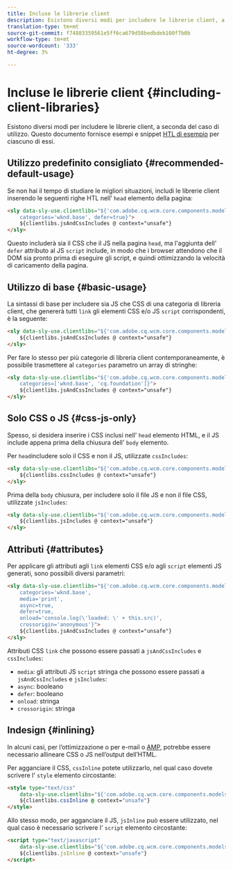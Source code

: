 ```yaml
---
title: Incluse le librerie client
description: Esistono diversi modi per includere le librerie client, a seconda del caso di utilizzo.
translation-type: tm+mt
source-git-commit: f74883359561e5ff6ca679d58bedbdeb100f7b0b
workflow-type: tm+mt
source-wordcount: '333'
ht-degree: 3%

---
```



# Incluse le librerie client {#including-client-libraries}

Esistono diversi modi per includere le librerie [](/help/developing/archetype/uifrontend.md#clientlibs) client, a seconda del caso di utilizzo. Questo documento fornisce esempi e snippet [HTL di esempio](https://docs.adobe.com/content/help/it-IT/experience-manager-htl/using/overview.html) per ciascuno di essi.

## Utilizzo predefinito consigliato {#recommended-default-usage}

Se non hai il tempo di studiare le migliori situazioni, includi le librerie client inserendo le seguenti righe HTL nell’ `head` elemento della pagina:

```html
<sly data-sly-use.clientlibs="${'com.adobe.cq.wcm.core.components.models.ClientLibraries' @
    categories='wknd.base', defer=true}">
    ${clientlibs.jsAndCssIncludes @ context="unsafe"}
</sly>
```

Questo includerà sia il CSS che il JS nella pagina `head`, ma l&#39;aggiunta dell&#39; `defer` attributo al JS `script` include, in modo che i browser attendono che il DOM sia pronto prima di eseguire gli script, e quindi ottimizzando la velocità di caricamento della pagina.

## Utilizzo di base {#basic-usage}

La sintassi di base per includere sia JS che CSS di una categoria di libreria client, che genererà tutti `link` gli elementi CSS e/o JS `script` corrispondenti, è la seguente:

```html
<sly data-sly-use.clientlibs="${'com.adobe.cq.wcm.core.components.models.ClientLibraries' @ categories='wknd.base'}">
    ${clientlibs.jsAndCssIncludes @ context="unsafe"}
</sly>
```

Per fare lo stesso per più categorie di libreria client contemporaneamente, è possibile trasmettere al `categories` parametro un array di stringhe:

```html
<sly data-sly-use.clientlibs="${'com.adobe.cq.wcm.core.components.models.ClientLibraries' @
    categories=['wknd.base', 'cq.foundation']}">
    ${clientlibs.jsAndCssIncludes @ context="unsafe"}
</sly>
```

## Solo CSS o JS {#css-js-only}

Spesso, si desidera inserire i CSS inclusi nell&#39; `head` elemento HTML, e il JS include appena prima della chiusura dell&#39; `body` elemento.

Per `head`includere solo il CSS e non il JS, utilizzate `cssIncludes`:

```html
<sly data-sly-use.clientlibs="${'com.adobe.cq.wcm.core.components.models.ClientLibraries' @ categories='wknd.base'}">
    ${clientlibs.cssIncludes @ context="unsafe"}
</sly>
```

Prima della `body` chiusura, per includere solo il file JS e non il file CSS, utilizzate `jsIncludes`:

```html
<sly data-sly-use.clientlibs="${'com.adobe.cq.wcm.core.components.models.ClientLibraries' @ categories='wknd.base'}">
    ${clientlibs.jsIncludes @ context="unsafe"}
</sly>
```

## Attributi {#attributes}

Per applicare gli attributi agli `link` elementi CSS e/o agli `script` elementi JS generati, sono possibili diversi parametri:

```html
<sly data-sly-use.clientlibs="${'com.adobe.cq.wcm.core.components.models.ClientLibraries' @
    categories='wknd.base',
    media='print',
    async=true,
    defer=true,
    onload='console.log(\'loaded: \' + this.src)',
    crossorigin='anonymous'}">
    ${clientlibs.jsAndCssIncludes @ context="unsafe"}
</sly>
```

Attributi CSS `link` che possono essere passati a `jsAndCssIncludes` e `cssIncludes`:

* `media`: gli attributi JS `script` stringa che possono essere passati a `jsAndCssIncludes` e `jsIncludes`:
* `async`: booleano
* `defer`: booleano
* `onload`: stringa
* `crossorigin`: stringa

## Indesign {#inlining}

In alcuni casi, per l’ottimizzazione o per e-mail o [AMP,](amp.md) potrebbe essere necessario allineare CSS o JS nell’output dell’HTML.

Per agganciare il CSS, `cssInline` potete utilizzarlo, nel qual caso dovete scrivere l&#39; `style` elemento circostante:

```html
<style type="text/css"
    data-sly-use.clientlibs="${'com.adobe.cq.wcm.core.components.models.ClientLibraries' @ categories='wknd.base'}">
    ${clientlibs.cssInline @ context="unsafe"}
</style>
```

Allo stesso modo, per agganciare il JS, `jsInline` può essere utilizzato, nel qual caso è necessario scrivere l&#39; `script` elemento circostante:

```html
<script type="text/javascript"
    data-sly-use.clientlibs="${'com.adobe.cq.wcm.core.components.models.ClientLibraries' @ categories='wknd.base'}">
    ${clientlibs.jsInline @ context="unsafe"}
</script>
```
